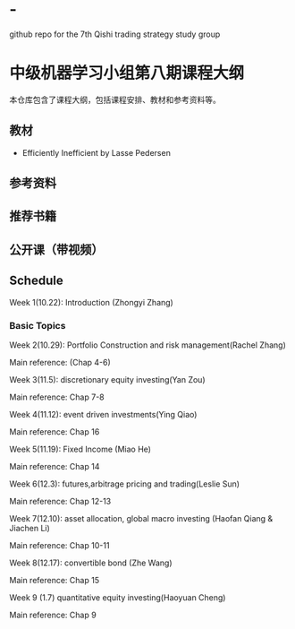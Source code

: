 # -
github repo for the 7th Qishi trading strategy study group
# 中级机器学习小组第八期课程大纲

本仓库包含了课程大纲，包括课程安排、教材和参考资料等。

## 教材

-  Efficiently Inefficient by Lasse Pedersen
  

## 参考资料


## 推荐书籍


## 公开课（带视频）



## Schedule 

Week 1(10.22): Introduction (Zhongyi Zhang) 

### Basic Topics 

Week 2(10.29): Portfolio Construction and risk management(Rachel Zhang)


Main reference: (Chap 4-6)

Week 3(11.5): discretionary equity investing(Yan Zou)

Main reference: Chap 7-8

Week 4(11.12): event driven investments(Ying Qiao)

Main reference: Chap 16

Week 5(11.19): Fixed Income (Miao He)

Main reference: Chap 14

Week 6(12.3): futures,arbitrage pricing and trading(Leslie Sun)

Main reference: Chap 12-13

Week 7(12.10): asset allocation, global macro investing (Haofan Qiang & Jiachen Li)


Main reference: Chap 10-11

Week 8(12.17): convertible bond (Zhe Wang)

Main reference: Chap 15

Week 9 (1.7) quantitative equity investing(Haoyuan Cheng)

Main reference: Chap 9
